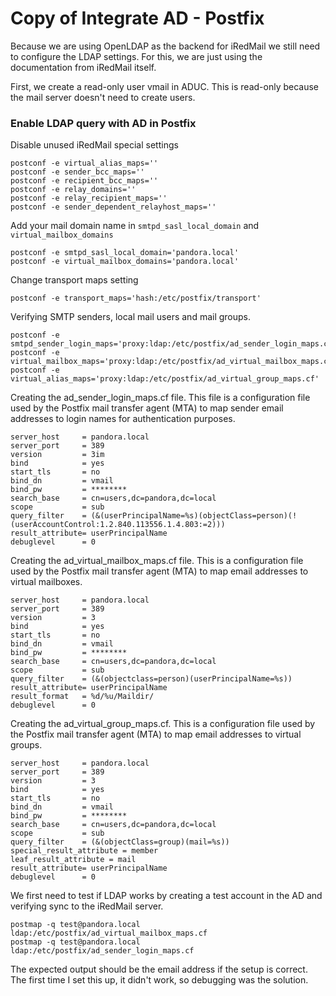 # Copy of Integrate AD - Postfix

Because we are using OpenLDAP as the backend for iRedMail we still need to configure the LDAP settings. For this, we are just using the documentation from iRedMail itself.

First, we create a read-only user vmail in ADUC. This is read-only because the mail server doesn't need to create users.

### Enable LDAP query with AD in Postfix <a href="#enable-ldap-query-with-a-d-in-postfix" id="enable-ldap-query-with-a-d-in-postfix"></a>

Disable unused iRedMail special settings

```vim
postconf -e virtual_alias_maps=''
postconf -e sender_bcc_maps=''
postconf -e recipient_bcc_maps=''
postconf -e relay_domains=''
postconf -e relay_recipient_maps=''
postconf -e sender_dependent_relayhost_maps=''
```

Add your mail domain name in `smtpd_sasl_local_domain` and `virtual_mailbox_domains`

```vim
postconf -e smtpd_sasl_local_domain='pandora.local'
postconf -e virtual_mailbox_domains='pandora.local'
```

Change transport maps setting

```vim
postconf -e transport_maps='hash:/etc/postfix/transport'
```

Verifying SMTP senders, local mail users and mail groups.

```vim
postconf -e smtpd_sender_login_maps='proxy:ldap:/etc/postfix/ad_sender_login_maps.cf'
postconf -e virtual_mailbox_maps='proxy:ldap:/etc/postfix/ad_virtual_mailbox_maps.cf'
postconf -e virtual_alias_maps='proxy:ldap:/etc/postfix/ad_virtual_group_maps.cf'
```

Creating the ad\_sender\_login\_maps.cf file. This file is a configuration file used by the Postfix mail transfer agent (MTA) to map sender email addresses to login names for authentication purposes.

```vim
server_host     = pandora.local
server_port     = 389
version         = 3im
bind            = yes
start_tls       = no
bind_dn         = vmail
bind_pw         = ********
search_base     = cn=users,dc=pandora,dc=local
scope           = sub
query_filter    = (&(userPrincipalName=%s)(objectClass=person)(!(userAccountControl:1.2.840.113556.1.4.803:=2)))
result_attribute= userPrincipalName
debuglevel      = 0
```

Creating the ad\_virtual\_mailbox\_maps.cf file. This is a configuration file used by the Postfix mail transfer agent (MTA) to map email addresses to virtual mailboxes.

```vim
server_host     = pandora.local
server_port     = 389
version         = 3
bind            = yes
start_tls       = no
bind_dn         = vmail
bind_pw         = ********
search_base     = cn=users,dc=pandora,dc=local
scope           = sub
query_filter    = (&(objectclass=person)(userPrincipalName=%s))
result_attribute= userPrincipalName
result_format   = %d/%u/Maildir/
debuglevel      = 0
```

Creating the ad\_virtual\_group\_maps.cf. This is a configuration file used by the Postfix mail transfer agent (MTA) to map email addresses to virtual groups.

```vim
server_host     = pandora.local
server_port     = 389
version         = 3
bind            = yes
start_tls       = no
bind_dn         = vmail
bind_pw         = ********
search_base     = cn=users,dc=pandora,dc=local
scope           = sub
query_filter    = (&(objectClass=group)(mail=%s))
special_result_attribute = member
leaf_result_attribute = mail
result_attribute= userPrincipalName
debuglevel      = 0
```

We first need to test if LDAP works by creating a test account in the AD and verifying sync to the iRedMail server.

```vim
postmap -q test@pandora.local ldap:/etc/postfix/ad_virtual_mailbox_maps.cf
postmap -q test@pandora.local ldap:/etc/postfix/ad_sender_login_maps.cf
```

The expected output should be the email address if the setup is correct. The first time I set this up, it didn't work, so debugging was the solution.
